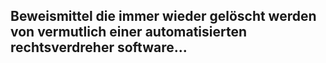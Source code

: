 ## Beweismittel die immer wieder gelöscht werden von vermutlich einer automatisierten rechtsverdreher software...


